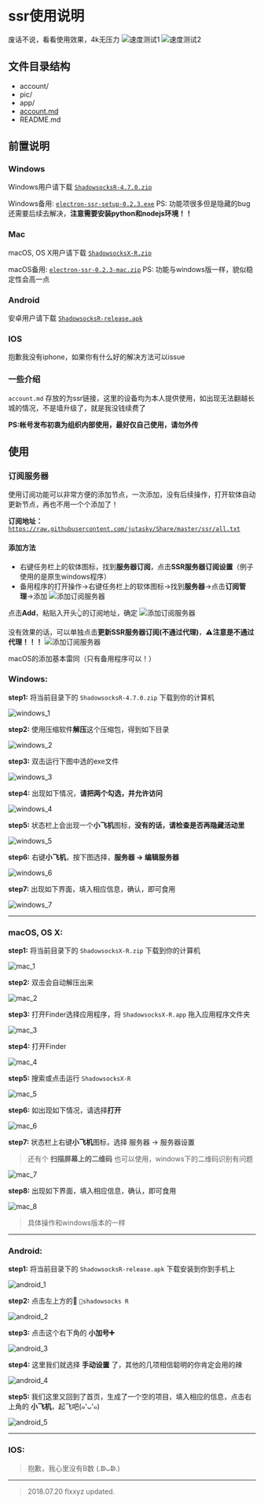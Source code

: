 # ssr使用说明

废话不说，看看使用效果，4k无压力
![速度测试1][1]
![速度测试2][2]

## 文件目录结构

  - account/
  - pic/
  - app/
  - [account.md](https://github.com/jutasky/Share/blob/master/ssr/account.md)
  - README.md


## 前置说明

  ### Windows
   Windows用户请下载 [`ShadowsocksR-4.7.0.zip`](https://github.com/jutasky/Share/raw/master/ssr/app/ShadowsocksR-4.7.0.zip)
  
   Windows备用: [`electron-ssr-setup-0.2.3.exe`](https://github.com/jutasky/Share/raw/master/ssr/app/electron-ssr-setup-0.2.3.exe)
   PS: 功能项很多但是隐藏的bug还需要后续去解决，**注意需要安装python和nodejs环境！！**

  ### Mac
   macOS, OS X用户请下载 [`ShadowsocksX-R.zip`](https://github.com/jutasky/Share/raw/master/ssr/app/ShadowsocksX-R.zip)

   macOS备用: [`electron-ssr-0.2.3-mac.zip`](https://github.com/jutasky/Share/raw/master/ssr/app/electron-ssr-0.2.3-mac.zip)
   PS: 功能与windows版一样，貌似稳定性会高一点

  ### Android
   安卓用户请下载 [`ShadowsocksR-release.apk`](https://github.com/jutasky/Share/raw/master/ssr/app/ShadowsocksR-release.apk)

  ### IOS
   抱歉我没有iphone，如果你有什么好的解决方法可以issue

  ### 一些介绍
   `account.md` 存放的为ssr链接，这里的设备均为本人提供使用，如出现无法翻越长城的情况，不是墙升级了，就是我没钱续费了

   **PS:帐号发布初衷为组织内部使用，最好仅自己使用，请勿外传**


## **使用**
 ### 订阅服务器
 使用订阅功能可以非常方便的添加节点，一次添加，没有后续操作，打开软体自动更新节点，再也不用一个个添加了！
 
 **订阅地址：**[`https://raw.githubusercontent.com/jutasky/Share/master/ssr/all.txt`](https://raw.githubusercontent.com/jutasky/Share/master/ssr/all.txt)

 #### 添加方法
  - 右键任务栏上的软体图标，找到**服务器订阅**，点击**SSR服务器订阅设置**（例子使用的是原生windows程序）
  - 备用程序的打开操作->右键任务栏上的软体图标->找到**服务器**->点击**订阅管理**->添加
  ![添加订阅服务器][3]
  
  点击**Add**，粘贴入开头👆的订阅地址，确定
  ![添加订阅服务器][4]
  
  没有效果的话，可以单独点击**更新SSR服务器订阅(不通过代理)**，**⚠️注意是不通过代理！！！**
  ![添加订阅服务器][5]
  
  macOS的添加基本雷同（只有备用程序可以！）

 ### **Windows:**
  **step1:**
  将当前目录下的 `ShadowsocksR-4.7.0.zip` 下载到你的计算机

  ![windows_1][10]

  **step2:**
  使用压缩软件**解压**这个压缩包，得到如下目录

  ![windows_2][11]

  **step3:**
  双击运行下图中选的exe文件

  ![windows_3][12]

   **step4:**
  出现如下情况，**请把两个勾选，并允许访问**

  ![windows_4][13]

  **step5:**
  状态栏上会出现一个**小飞机**图标，**没有的话，请检查是否再隐藏活动里**

  ![windows_5][14]

  **step6:**
  右键**小飞机**，按下图选择，**服务器 -> 编辑服务器**

  ![windows_6][15]

  **step7:**
  出现如下界面，填入相应信息，确认，即可食用

  ![windows_7][16]

- - - -

 ### **macOS, OS X:**
  **step1:**
  将当前目录下的 `ShadowsocksX-R.zip` 下载到你的计算机

  ![mac_1][20]
  
  **step2:**
   双击会自动解压出来

  ![mac_2][21]
  
  **step3:**
  打开Finder选择应用程序，将 `ShadowsocksX-R.app` 拖入应用程序文件夹
  
  ![mac_3][22]
  
  **step4:**
  打开Finder
  
  ![mac_4][23]
  
  **step5:**
  搜索或点击运行 `ShadowsocksX-R`
  
  ![mac_5][24]
  
  **step6:**
  如出现如下情况，请选择**打开**
  
  ![mac_6][25]
  
  **step7:**
  状态栏上右键**小飞机**图标，选择 服务器 -> 服务器设置
  > 还有个 **扫描屏幕上的二维码** 也可以使用，windows下的二维码识别有问题
  
  ![mac_7][26]
  
  **step8:**
  出现如下界面，填入相应信息，确认，即可食用
  
  ![mac_8][27]
  
  > 具体操作和windows版本的一样

- - - -

 ### **Android:**
  **step1:**
  将当前目录下的 `ShadowsocksR-release.apk` 下载安装到你到手机上

  ![android_1][30]

  **step2:**
  点击左上方的 `shadowsocks R`

  ![android_2][31]

  **step3:**
  点击这个右下角的 **小加号➕**

  ![android_3][32]

  **step4:**
  这里我们就选择 **手动设置** 了，其他的几项相信聪明的你肯定会用的辣

  ![android_4][33]

  **step5:**
  我们这里又回到了首页，生成了一个空的项目，填入相应的信息，点击右上角的 **小飞机**，起飞吧(๑'ᴗ'๑)

  ![android_5][34]

 
 - - - -

 ### **IOS:**
 > 抱歉，我心里没有B数 (.ↁᴗↁ.)


- - - -
> 2018.07.20 flxxyz updated.


 [1]: ./pic/usage1.png
 [2]: ./pic/usage2.png
 [3]: ./pic/usage3.jpg
 [4]: ./pic/usage4.jpg
 [5]: ./pic/usage5.jpg

 [10]: ./pic/windows/ssr_1.png
 [11]: ./pic/windows/ssr_2.png
 [12]: ./pic/windows/ssr_3.png
 [13]: ./pic/windows/ssr_4.png
 [14]: ./pic/windows/ssr_5.png
 [15]: ./pic/windows/ssr_6.png
 [16]: ./pic/windows/ssr_7.png
 
 [20]: ./pic/mac/ssr_1.png
 [21]: ./pic/mac/ssr_2.png
 [22]: ./pic/mac/ssr_3.png
 [23]: ./pic/mac/ssr_4.png
 [24]: ./pic/mac/ssr_5.png
 [25]: ./pic/mac/ssr_6.png
 [26]: ./pic/mac/ssr_7.png
 [27]: ./pic/mac/ssr_8.png
 
 [30]: ./pic/android/ssr_1.png
 [31]: ./pic/android/ssr_2.png
 [32]: ./pic/android/ssr_3.png
 [33]: ./pic/android/ssr_4.png
 [34]: ./pic/android/ssr_5.png
